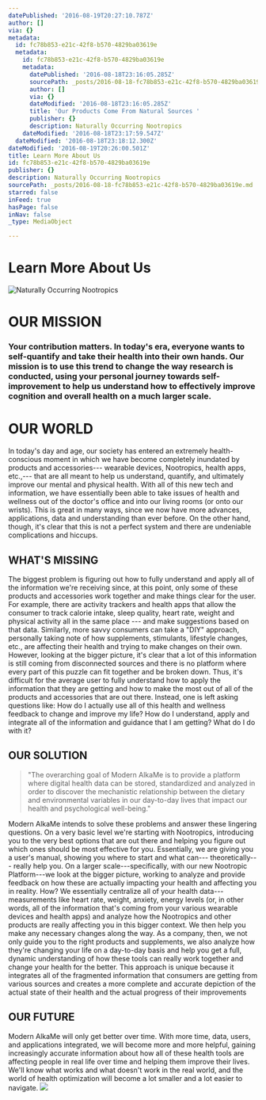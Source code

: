 ```yaml
---
datePublished: '2016-08-19T20:27:10.787Z'
author: []
via: {}
metadata:
  id: fc78b853-e21c-42f8-b570-4829ba03619e
  metadata:
    id: fc78b853-e21c-42f8-b570-4829ba03619e
    metadata:
      datePublished: '2016-08-18T23:16:05.285Z'
      sourcePath: _posts/2016-08-18-fc78b853-e21c-42f8-b570-4829ba03619e.md
      author: []
      via: {}
      dateModified: '2016-08-18T23:16:05.285Z'
      title: 'Our Products Come From Natural Sources '
      publisher: {}
      description: Naturally Occurring Nootropics
    dateModified: '2016-08-18T23:17:59.547Z'
  dateModified: '2016-08-18T23:18:12.300Z'
dateModified: '2016-08-19T20:26:00.501Z'
title: Learn More About Us
id: fc78b853-e21c-42f8-b570-4829ba03619e
publisher: {}
description: Naturally Occurring Nootropics
sourcePath: _posts/2016-08-18-fc78b853-e21c-42f8-b570-4829ba03619e.md
starred: false
inFeed: true
hasPage: false
inNav: false
_type: MediaObject

---
```

# Learn More About Us
![Naturally Occurring Nootropics](https://the-grid-user-content.s3-us-west-2.amazonaws.com/6096fe03-e8b2-440b-a87a-51426efc5cc5.jpg)

# OUR MISSION

### Your contribution matters. In today's era, everyone wants to self-quantify and take their health into their own hands. Our mission is to use this trend to change the way research is conducted, using your personal journey towards self-improvement to help us understand how to effectively improve cognition and overall health on a much larger scale.

# OUR WORLD

In today's day and age, our society has entered an extremely health-conscious moment in which we have become completely inundated by products and accessories--- wearable devices, Nootropics, health apps, etc.,--- that are all meant to help us understand, quantify, and ultimately improve our mental and physical health. With all of this new tech and information, we have essentially been able to take issues of health and wellness out of the doctor's office and into our living rooms (or onto our wrists). This is great in many ways, since we now have more advances, applications, data and understanding than ever before. On the other hand, though, it's clear that this is not a perfect system and there are undeniable complications and hiccups.

## WHAT'S MISSING

The biggest problem is figuring out how to fully understand and apply all of the information we're receiving since, at this point, only some of these products and accessories work together and make things clear for the user. For example, there are activity trackers and health apps that allow the consumer to track calorie intake, sleep quality, heart rate, weight and physical activity all in the same place --- and make suggestions based on that data. Similarly, more savvy consumers can take a "DIY" approach, personally taking note of how supplements, stimulants, lifestyle changes, etc., are affecting their health and trying to make changes on their own. However, looking at the bigger picture, it's clear that a lot of this information is still coming from disconnected sources and there is no platform where every part of this puzzle can fit together and be broken down. Thus, it's difficult for the average user to fully understand how to apply the information that they are getting and how to make the most out of all of the products and accessories that are out there. Instead, one is left asking questions like: How do I actually use all of this health and wellness feedback to change and improve my life? How do I understand, apply and integrate all of the information and guidance that I am getting? What do I do with it? 

## OUR SOLUTION

> "The overarching goal of Modern AlkaMe is to provide a platform where digital health data can be stored, standardized and analyzed in order to discover the mechanistic relationship between the dietary and environmental variables in our day-to-day lives that impact our health and psychological well-being."

Modern AlkaMe intends to solve these problems and answer these lingering questions. On a very basic level we're starting with Nootropics, introducing you to the very best options that are out there and helping you figure out which ones should be most effective for you. Essentially, we are giving you a user's manual, showing you where to start and what can--- theoretically--- really help you. On a larger scale---specifically, with our new Nootropic Platform---we look at the bigger picture, working to analyze and provide feedback on how these are actually impacting your health and affecting you in reality. How? We essentially centralize all of your health data--- measurements like heart rate, weight, anxiety, energy levels (or, in other words, all of the information that's coming from your various wearable devices and health apps) and analyze how the Nootropics and other products are really affecting you in this bigger context. We then help you make any necessary changes along the way. As a company, then, we not only guide you to the right products and supplements, we also analyze how they're changing your life on a day-to-day basis and help you get a full, dynamic understanding of how these tools can really work together and change your health for the better. This approach is unique because it integrates all of the fragmented information that consumers are getting from various sources and creates a more complete and accurate depiction of the actual state of their health and the actual progress of their improvements

## OUR FUTURE

Modern AlkaMe will only get better over time. With more time, data, users, and applications integrated, we will become more and more helpful, gaining increasingly accurate information about how all of these health tools are affecting people in real life over time and helping them improve their lives. We'll know what works and what doesn't work in the real world, and the world of health optimization will become a lot smaller and a lot easier to navigate.
![](https://the-grid-user-content.s3-us-west-2.amazonaws.com/7f4a2ee6-bbb7-4199-bbc5-718782e17dd7.jpg)